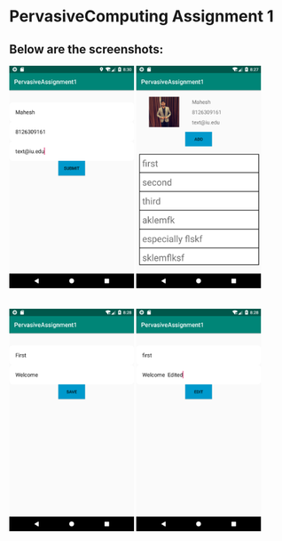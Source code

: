 # PervasiveComputing Assignment 1

## Below are the screenshots:
<img src="/screenshots/First_Screen.png" height = "400">      <img src="/screenshots/Second_Screen.png" height = "400"> <br> <br><br>
<img src="/screenshots/Add_memo.png" height = "400">      <img src="/screenshots/Edit_memo.png" height = "400"> <br>
